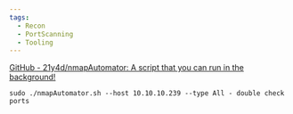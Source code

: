```yaml
---
tags:
  - Recon
  - PortScanning
  - Tooling
---
```

[GitHub - 21y4d/nmapAutomator: A script that you can run in the background!](https://github.com/21y4d/nmapAutomator)


```
sudo ./nmapAutomator.sh --host 10.10.10.239 --type All - double check ports
```

